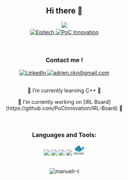 <h2 align="center">Hi there 👋</h2>

<div id="header" align="center">
  <img src="https://media.giphy.com/media/2zZNmrvguyPTS06rK0/giphy.gif" width="100"/>
</div>

<div id="badges" align="center">
  <a href="https://www.epitech.eu">
    <img src="https://img.shields.io/badge/Epitech-1a2b6d?style=for-the-badge&logo=/e/&logoColor=white" alt="Epitech"/>
  </a>
  <a href="https://github.com/PoCInnovation">
    <img src="https://img.shields.io/badge/PoC%20Innovation-36454F?style=for-the-badge&logo=github&logoColor=white" alt="PoC Innovation"/>
  </a>
  <br>
  <img src="https://komarev.com/ghpvc/?username=AdrienCkn&style=flat-square&color=blue" alt=""/>
</div>

<br>

<div id="badges" align="center">
  <h3>Contact me !</h3>
  <a href="https://www.linkedin.com/in/adrien-cokini/">
    <img src="https://img.shields.io/badge/LinkedIn-blue?style=for-the-badge&logo=linkedin&logoColor=white" alt="LinkedIn"/>
  </a>
  <a href="mailto:adrien.ckn@gmail.com" target="blank">
    <img src="https://img.shields.io/badge/Google-red?style=for-the-badge&logo=Google&logoColor=white" alt="adrien.ckn@gmail.com"/>
  </a>
</div>

<br>

<p align="center">🌱 I’m currently learning C++ 🌱</p>
<p align="center">🔭 I’m currently working on [IRL Board](https://github.com/PoCInnovation/iRL-Board) 🔭</p>

<br>

<h3 align="center">Languages and Tools:</h3>
<div id ="languages" align="center">
  <code><img src="https://cdn.jsdelivr.net/npm/programming-languages-logos/src/c/c.png" height="30"></code>
  <code><img src="https://cdn.jsdelivr.net/npm/programming-languages-logos/src/python/python.png" height="30"></code>
  <code><img src="https://pytorch.org/assets/images/pytorch-logo.png" height="30"></code>
  <code><img src="https://upload.wikimedia.org/wikipedia/commons/thumb/e/e0/Git-logo.svg/1280px-Git-logo.svg.png" height="28"></code>
  <code><img src="https://raw.githubusercontent.com/devicons/devicon/master/icons/docker/docker-original-wordmark.svg" height="30"></code>
</div>

<br>

<p align="center">
  <img src="https://streak-stats.demolab.com?user=AdrienCkn&theme=dark&hide_border=false&border_radius=12&background=0D1117" alt="manuelr-t"/>
</p>
